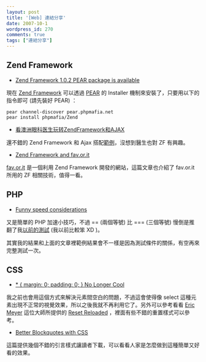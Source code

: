 ```yaml
---
layout: post
title: '[Web] 連結分享'
date: 2007-10-1
wordpress_id: 270
comments: true
tags: ["連結分享"]
---
```


<!--more-->
## Zend Framework 

* [Zend Framework 1.0.2 PEAR package is available](http://fashion.hosmoz.net/post/2007/09/30/Zend-Framework-102-PEAR-package-is-available)

現在 [Zend Framework](http://framework.zend.com) 可以透過 [PEAR](http://pear.php.net) 的 Installer 機制來安裝了，只要用以下的指令即可 (請先裝好 PEAR) ：

```
pear channel-discover pear.phpmafia.net
pear install phpmafia/Zend

```

* [看澳洲眼科医生玩转ZendFramework和AJAX](http://www.phpchina.com/31261/viewspace_15190.html)

還不錯的 Zend Framework 和 Ajax 搭配[範例](http://www.vernona.com/ZTUTE/menus/menus/menus)，沒想到醫生也對 ZF 有興趣。

* [Zend Framework and fav.or.it](http://blog.assembleron.com/2007/10/01/zend-framework-and-favorit/)

[fav.or.it](http://fav.or.it/) 是一個利用 Zend Framework 開發的網站，這篇文章也介紹了 fav.or.it 所用的 ZF 相關技術，值得一看。



## PHP

* [Funny speed considerations](http://schlitt.info/applications/blog/index.php?/archives/565-Funny-speed-considerations.html)

又是簡單的 PHP 加速小技巧，不過 == (兩個等號) 比 === (三個等號) 慢倒是推翻了我[以前的測試](http://blog.roodo.com/jaceju/archives/1373062.html) (我以前比較笨 XD )。

其實我的結果和上面的文章裡範例結果會不一樣是因為測試條件的關係，有空再來完整測試一次。



## CSS

* [* { margin: 0; padding: 0; } No Longer Cool](http://css-tricks.com/margin-0-padding-0-no-longer-cool/)

我之前也會用這個方式來解決元素間空白的問題，不過這會使得像 select 這種元素出現不正常的視覺效果，所以之後我就不再利用它了。另外可以參考看看 [Eric Meyer](http://meyerweb.com/) 這位大師所提供的 [Reset Reloaded](http://meyerweb.com/eric/thoughts/2007/05/01/reset-reloaded/) ，裡面有些不錯的重置樣式可以參考。

* [Better Blockquotes with CSS](http://css-tricks.com/better-blockquotes-with-css/)

這篇提供幾個不錯的引言樣式讓讀者下載，可以看看人家是怎麼做到這種簡單又好看的效果。


